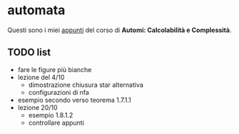 # automata

Questi sono i miei [appunti](<https://raw.githubusercontent.com/ph-notes/automata/main/src/Automi: Calcolabilità e Complessità.pdf>) del corso di **Automi: Calcolabilità e Complessità**.

## TODO list

- fare le figure più bianche
- lezione del 4/10
    - dimostrazione chiusura star alternativa
    - configurazioni di nfa
- esempio secondo verso teorema 1.7.1.1
- lezione 20/10
    - esempio 1.8.1.2
    - controllare appunti

